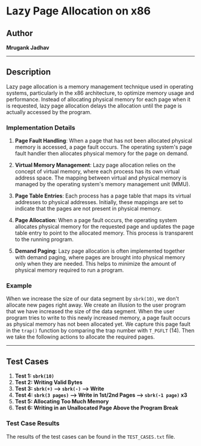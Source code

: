 # Lazy Page Allocation on x86

## Author
**Mrugank Jadhav**

---

## Description
Lazy page allocation is a memory management technique used in operating systems, particularly in the x86 architecture, to optimize memory usage and performance. Instead of allocating physical memory for each page when it is requested, lazy page allocation delays the allocation until the page is actually accessed by the program.

### Implementation Details
1. **Page Fault Handling**: When a page that has not been allocated physical memory is accessed, a page fault occurs. The operating system's page fault handler then allocates physical memory for the page on demand.

2. **Virtual Memory Management**: Lazy page allocation relies on the concept of virtual memory, where each process has its own virtual address space. The mapping between virtual and physical memory is managed by the operating system's memory management unit (MMU).

3. **Page Table Entries**: Each process has a page table that maps its virtual addresses to physical addresses. Initially, these mappings are set to indicate that the pages are not present in physical memory.

4. **Page Allocation**: When a page fault occurs, the operating system allocates physical memory for the requested page and updates the page table entry to point to the allocated memory. This process is transparent to the running program.

5. **Demand Paging**: Lazy page allocation is often implemented together with demand paging, where pages are brought into physical memory only when they are needed. This helps to minimize the amount of physical memory required to run a program.

### Example
When we increase the size of our data segment by `sbrk(10)`, we don't allocate new pages right away. We create an illusion to the user program that we have increased the size of the data segment. When the user program tries to write to this newly increased memory, a page fault occurs as physical memory has not been allocated yet. We capture this page fault in the `trap()` function by comparing the trap number with `T_PGFLT` (14). Then we take the following actions to allocate the required pages.

---

## Test Cases
1. **Test 1: `sbrk(10)`**
2. **Test 2: Writing Valid Bytes**
3. **Test 3: `sbrk(+)` --> `sbrk(-)` --> Write**
4. **Test 4: `sbrk(3 pages)` --> Write in 1st/2nd Pages --> `sbrk(-1 page)` x3**
5. **Test 5: Allocating Too Much Memory**
6. **Test 6: Writing in an Unallocated Page Above the Program Break**

### Test Case Results
The results of the test cases can be found in the `TEST_CASES.txt` file.
